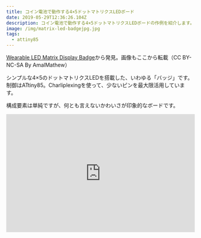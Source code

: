 ```yaml
---
title: コイン電池で動作する4×5ドットマトリクスLEDボード
date: 2019-05-29T12:36:26.104Z
description: コイン電池で動作する4×5ドットマトリクスLEDボードの作例を紹介します。
image: /img/matrix-led-badgejpg.jpg
tags:
  - attiny85
---
```

[Wearable LED Matrix Display Badge](https://www.instructables.com/id/Wearable-LED-Matrix-Display-Badge/)から発見。画像もここから転載（CC BY-NC-SA By AmalMathew）

シンプルな4×5のドットマトリクスLEDを搭載した、いわゆる「バッジ」です。
制御はATtiny85。Charliplexingを使って、少ないピンを最大限活用しています。

構成要素は単純ですが、何とも言えないかわいさが印象的なボードです。

<iframe width="100%" height="315" src="https://www.youtube.com/embed/-ppOWyDqvS8" frameborder="0" allow="accelerometer; autoplay; encrypted-media; gyroscope; picture-in-picture" allowfullscreen></iframe>
